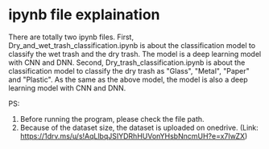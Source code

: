 # ipynb file explaination
There are totally two ipynb files.
First, Dry_and_wet_trash_classification.ipynb is about the classification model to classify the wet trash and the dry trash. The model is a deep learning model with CNN and DNN.
Second, Dry_trash_classification.ipynb is about the classification model to classify the dry trash as "Glass", "Metal", "Paper" and "Plastic". As the same as the above model, the model is also a deep learning model with CNN and DNN.


PS:
1. Before running the program, please check the file path.
2. Because of the dataset size, the dataset is uploaded on onedrive. (Link: https://1drv.ms/u/s!AqLlbqJSIYDRhHUVonYHsbNncmUH?e=x7IwZX)
